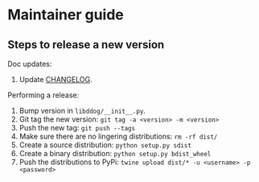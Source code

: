 # Maintainer guide


## Steps to release a new version

Doc updates:

1. Update [CHANGELOG](CHANGELOG.md).

Performing a release:

1. Bump version in `libddog/__init__.py`.
2. Git tag the new version: `git tag -a <version> -m <version>`
3. Push the new tag: `git push --tags`
4. Make sure there are no lingering distributions: `rm -rf dist/`
5. Create a source distribution: `python setup.py sdist`
6. Create a binary distribution: `python setup.py bdist_wheel`
7. Push the distributions to PyPi: `twine upload dist/* -u <username> -p <password>`